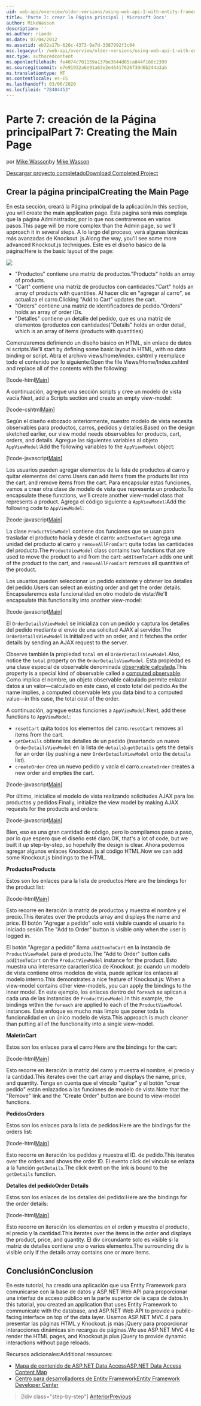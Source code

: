 ```yaml
---
uid: web-api/overview/older-versions/using-web-api-1-with-entity-framework-5/using-web-api-with-entity-framework-part-7
title: 'Parte 7: crear la Página principal | Microsoft Docs'
author: MikeWasson
description: ''
ms.author: riande
ms.date: 07/04/2012
ms.assetid: eb32a17b-626c-4373-9a7d-3387992f3c04
msc.legacyurl: /web-api/overview/older-versions/using-web-api-1-with-entity-framework-5/using-web-api-with-entity-framework-part-7
msc.type: authoredcontent
ms.openlocfilehash: fe4074c701159a137be3644d65ca844f160c2399
ms.sourcegitcommit: e7e91932a6e91a63e2e46417626f39d6b244a3ab
ms.translationtype: MT
ms.contentlocale: es-ES
ms.lasthandoff: 03/06/2020
ms.locfileid: "78484453"
---
```

# <a name="part-7-creating-the-main-page"></a><span data-ttu-id="ef328-102">Parte 7: creación de la Página principal</span><span class="sxs-lookup"><span data-stu-id="ef328-102">Part 7: Creating the Main Page</span></span>

<span data-ttu-id="ef328-103">por [Mike Wasson](https://github.com/MikeWasson)</span><span class="sxs-lookup"><span data-stu-id="ef328-103">by [Mike Wasson](https://github.com/MikeWasson)</span></span>

[<span data-ttu-id="ef328-104">Descargar proyecto completado</span><span class="sxs-lookup"><span data-stu-id="ef328-104">Download Completed Project</span></span>](https://code.msdn.microsoft.com/ASP-NET-Web-API-with-afa30545)

## <a name="creating-the-main-page"></a><span data-ttu-id="ef328-105">Crear la página principal</span><span class="sxs-lookup"><span data-stu-id="ef328-105">Creating the Main Page</span></span>

<span data-ttu-id="ef328-106">En esta sección, creará la Página principal de la aplicación.</span><span class="sxs-lookup"><span data-stu-id="ef328-106">In this section, you will create the main application page.</span></span> <span data-ttu-id="ef328-107">Esta página será más compleja que la página Administrador, por lo que nos centraremos en varios pasos.</span><span class="sxs-lookup"><span data-stu-id="ef328-107">This page will be more complex than the Admin page, so we'll approach it in several steps.</span></span> <span data-ttu-id="ef328-108">A lo largo del proceso, verá algunas técnicas más avanzadas de Knockout. js.</span><span class="sxs-lookup"><span data-stu-id="ef328-108">Along the way, you'll see some more advanced Knockout.js techniques.</span></span> <span data-ttu-id="ef328-109">Este es el diseño básico de la página:</span><span class="sxs-lookup"><span data-stu-id="ef328-109">Here is the basic layout of the page:</span></span>

![](using-web-api-with-entity-framework-part-7/_static/image1.png)

- <span data-ttu-id="ef328-110">"Productos" contiene una matriz de productos.</span><span class="sxs-lookup"><span data-stu-id="ef328-110">"Products" holds an array of products.</span></span>
- <span data-ttu-id="ef328-111">"Cart" contiene una matriz de productos con cantidades.</span><span class="sxs-lookup"><span data-stu-id="ef328-111">"Cart" holds an array of products with quantities.</span></span> <span data-ttu-id="ef328-112">Al hacer clic en "agregar al carro", se actualiza el carro.</span><span class="sxs-lookup"><span data-stu-id="ef328-112">Clicking "Add to Cart" updates the cart.</span></span>
- <span data-ttu-id="ef328-113">"Orders" contiene una matriz de identificadores de pedido.</span><span class="sxs-lookup"><span data-stu-id="ef328-113">"Orders" holds an array of order IDs.</span></span>
- <span data-ttu-id="ef328-114">"Detalles" contiene un detalle del pedido, que es una matriz de elementos (productos con cantidades)</span><span class="sxs-lookup"><span data-stu-id="ef328-114">"Details" holds an order detail, which is an array of items (products with quantities)</span></span>

<span data-ttu-id="ef328-115">Comenzaremos definiendo un diseño básico en HTML, sin enlace de datos ni scripts.</span><span class="sxs-lookup"><span data-stu-id="ef328-115">We'll start by defining some basic layout in HTML, with no data binding or script.</span></span> <span data-ttu-id="ef328-116">Abra el archivo views/home/index. cshtml y reemplace todo el contenido por lo siguiente:</span><span class="sxs-lookup"><span data-stu-id="ef328-116">Open the file Views/Home/Index.cshtml and replace all of the contents with the following:</span></span>

[!code-html[Main](using-web-api-with-entity-framework-part-7/samples/sample1.html)]

<span data-ttu-id="ef328-117">A continuación, agregue una sección scripts y cree un modelo de vista vacía:</span><span class="sxs-lookup"><span data-stu-id="ef328-117">Next, add a Scripts section and create an empty view-model:</span></span>

[!code-cshtml[Main](using-web-api-with-entity-framework-part-7/samples/sample2.cshtml)]

<span data-ttu-id="ef328-118">Según el diseño esbozado anteriormente, nuestro modelo de vista necesita observables para productos, carros, pedidos y detalles.</span><span class="sxs-lookup"><span data-stu-id="ef328-118">Based on the design sketched earlier, our view model needs observables for products, cart, orders, and details.</span></span> <span data-ttu-id="ef328-119">Agregue las siguientes variables al objeto `AppViewModel`:</span><span class="sxs-lookup"><span data-stu-id="ef328-119">Add the following variables to the `AppViewModel` object:</span></span>

[!code-javascript[Main](using-web-api-with-entity-framework-part-7/samples/sample3.js)]

<span data-ttu-id="ef328-120">Los usuarios pueden agregar elementos de la lista de productos al carro y quitar elementos del carro.</span><span class="sxs-lookup"><span data-stu-id="ef328-120">Users can add items from the products list into the cart, and remove items from the cart.</span></span> <span data-ttu-id="ef328-121">Para encapsular estas funciones, vamos a crear otra clase de modelo de vista que representa un producto.</span><span class="sxs-lookup"><span data-stu-id="ef328-121">To encapsulate these functions, we'll create another view-model class that represents a product.</span></span> <span data-ttu-id="ef328-122">Agrega el código siguiente a `AppViewModel`:</span><span class="sxs-lookup"><span data-stu-id="ef328-122">Add the following code to `AppViewModel`:</span></span>

[!code-javascript[Main](using-web-api-with-entity-framework-part-7/samples/sample4.js?highlight=4)]

<span data-ttu-id="ef328-123">La clase `ProductViewModel` contiene dos funciones que se usan para trasladar el producto hacia y desde el carro: `addItemToCart` agrega una unidad del producto al carro y `removeAllFromCart` quita todas las cantidades del producto.</span><span class="sxs-lookup"><span data-stu-id="ef328-123">The `ProductViewModel` class contains two functions that are used to move the product to and from the cart: `addItemToCart` adds one unit of the product to the cart, and `removeAllFromCart` removes all quantities of the product.</span></span>

<span data-ttu-id="ef328-124">Los usuarios pueden seleccionar un pedido existente y obtener los detalles del pedido.</span><span class="sxs-lookup"><span data-stu-id="ef328-124">Users can select an existing order and get the order details.</span></span> <span data-ttu-id="ef328-125">Encapsularemos esta funcionalidad en otro modelo de vista:</span><span class="sxs-lookup"><span data-stu-id="ef328-125">We'll encapsulate this functionality into another view-model:</span></span>

[!code-javascript[Main](using-web-api-with-entity-framework-part-7/samples/sample5.js?highlight=4)]

<span data-ttu-id="ef328-126">El `OrderDetailsViewModel` se inicializa con un pedido y captura los detalles del pedido mediante el envío de una solicitud AJAX al servidor.</span><span class="sxs-lookup"><span data-stu-id="ef328-126">The `OrderDetailsViewModel` is initialized with an order, and it fetches the order details by sending an AJAX request to the server.</span></span>

<span data-ttu-id="ef328-127">Observe también la propiedad `total` en el `OrderDetailsViewModel`.</span><span class="sxs-lookup"><span data-stu-id="ef328-127">Also, notice the `total` property on the `OrderDetailsViewModel`.</span></span> <span data-ttu-id="ef328-128">Esta propiedad es una clase especial de observable denominada [observable calculada](http://knockoutjs.com/documentation/computedObservables.html).</span><span class="sxs-lookup"><span data-stu-id="ef328-128">This property is a special kind of observable called a [computed observable](http://knockoutjs.com/documentation/computedObservables.html).</span></span> <span data-ttu-id="ef328-129">Como implica el nombre, un objeto observable calculado permite enlazar datos a un valor&#8212;calculado en este caso, el costo total del pedido.</span><span class="sxs-lookup"><span data-stu-id="ef328-129">As the name implies, a computed observable lets you data bind to a computed value&#8212;in this case, the total cost of the order.</span></span>

<span data-ttu-id="ef328-130">A continuación, agregue estas funciones a `AppViewModel`:</span><span class="sxs-lookup"><span data-stu-id="ef328-130">Next, add these functions to `AppViewModel`:</span></span>

- <span data-ttu-id="ef328-131">`resetCart` quita todos los elementos del carro.</span><span class="sxs-lookup"><span data-stu-id="ef328-131">`resetCart` removes all items from the cart.</span></span>
- <span data-ttu-id="ef328-132">`getDetails` obtiene los detalles de un pedido (insertando un nuevo `OrderDetailsViewModel` en la lista de `details`).</span><span class="sxs-lookup"><span data-stu-id="ef328-132">`getDetails` gets the details for an order (by pushing a new `OrderDetailsViewModel` onto the `details` list).</span></span>
- <span data-ttu-id="ef328-133">`createOrder` crea un nuevo pedido y vacía el carro.</span><span class="sxs-lookup"><span data-stu-id="ef328-133">`createOrder` creates a new order and empties the cart.</span></span>

[!code-javascript[Main](using-web-api-with-entity-framework-part-7/samples/sample6.js?highlight=4)]

<span data-ttu-id="ef328-134">Por último, inicialice el modelo de vista realizando solicitudes AJAX para los productos y pedidos:</span><span class="sxs-lookup"><span data-stu-id="ef328-134">Finally, initialize the view model by making AJAX requests for the products and orders:</span></span>

[!code-javascript[Main](using-web-api-with-entity-framework-part-7/samples/sample7.js)]

<span data-ttu-id="ef328-135">Bien, eso es una gran cantidad de código, pero lo compilamos paso a paso, por lo que espero que el diseño esté claro.</span><span class="sxs-lookup"><span data-stu-id="ef328-135">OK, that's a lot of code, but we built it up step-by-step, so hopefully the design is clear.</span></span> <span data-ttu-id="ef328-136">Ahora podemos agregar algunos enlaces Knockout. js al código HTML.</span><span class="sxs-lookup"><span data-stu-id="ef328-136">Now we can add some Knockout.js bindings to the HTML.</span></span>

<span data-ttu-id="ef328-137">**Productos**</span><span class="sxs-lookup"><span data-stu-id="ef328-137">**Products**</span></span>

<span data-ttu-id="ef328-138">Estos son los enlaces para la lista de productos:</span><span class="sxs-lookup"><span data-stu-id="ef328-138">Here are the bindings for the product list:</span></span>

[!code-html[Main](using-web-api-with-entity-framework-part-7/samples/sample8.html)]

<span data-ttu-id="ef328-139">Esto recorre en iteración la matriz de productos y muestra el nombre y el precio.</span><span class="sxs-lookup"><span data-stu-id="ef328-139">This iterates over the products array and displays the name and price.</span></span> <span data-ttu-id="ef328-140">El botón "Agregar a pedido" solo está visible cuando el usuario ha iniciado sesión.</span><span class="sxs-lookup"><span data-stu-id="ef328-140">The "Add to Order" button is visible only when the user is logged in.</span></span>

<span data-ttu-id="ef328-141">El botón "Agregar a pedido" llama `addItemToCart` en la instancia de `ProductViewModel` para el producto.</span><span class="sxs-lookup"><span data-stu-id="ef328-141">The "Add to Order" button calls `addItemToCart` on the `ProductViewModel` instance for the product.</span></span> <span data-ttu-id="ef328-142">Esto muestra una interesante característica de Knockout. js: cuando un modelo de vista contiene otros modelos de vista, puede aplicar los enlaces al modelo interno.</span><span class="sxs-lookup"><span data-stu-id="ef328-142">This demonstrates a nice feature of Knockout.js: When a view-model contains other view-models, you can apply the bindings to the inner model.</span></span> <span data-ttu-id="ef328-143">En este ejemplo, los enlaces dentro del `foreach` se aplican a cada una de las instancias de `ProductViewModel`.</span><span class="sxs-lookup"><span data-stu-id="ef328-143">In this example, the bindings within the `foreach` are applied to each of the `ProductViewModel` instances.</span></span> <span data-ttu-id="ef328-144">Este enfoque es mucho más limpio que poner toda la funcionalidad en un único modelo de vista.</span><span class="sxs-lookup"><span data-stu-id="ef328-144">This approach is much cleaner than putting all of the functionality into a single view-model.</span></span>

<span data-ttu-id="ef328-145">**Maletín**</span><span class="sxs-lookup"><span data-stu-id="ef328-145">**Cart**</span></span>

<span data-ttu-id="ef328-146">Estos son los enlaces para el carro:</span><span class="sxs-lookup"><span data-stu-id="ef328-146">Here are the bindings for the cart:</span></span>

[!code-html[Main](using-web-api-with-entity-framework-part-7/samples/sample9.html)]

<span data-ttu-id="ef328-147">Esto recorre en iteración la matriz del carro y muestra el nombre, el precio y la cantidad.</span><span class="sxs-lookup"><span data-stu-id="ef328-147">This iterates over the cart array and displays the name, price, and quantity.</span></span> <span data-ttu-id="ef328-148">Tenga en cuenta que el vínculo "quitar" y el botón "crear pedido" están enlazados a las funciones de modelo de vista.</span><span class="sxs-lookup"><span data-stu-id="ef328-148">Note that the "Remove" link and the "Create Order" button are bound to view-model functions.</span></span>

<span data-ttu-id="ef328-149">**Pedidos**</span><span class="sxs-lookup"><span data-stu-id="ef328-149">**Orders**</span></span>

<span data-ttu-id="ef328-150">Estos son los enlaces para la lista de pedidos:</span><span class="sxs-lookup"><span data-stu-id="ef328-150">Here are the bindings for the orders list:</span></span>

[!code-html[Main](using-web-api-with-entity-framework-part-7/samples/sample10.html)]

<span data-ttu-id="ef328-151">Esto recorre en iteración los pedidos y muestra el ID. de pedido.</span><span class="sxs-lookup"><span data-stu-id="ef328-151">This iterates over the orders and shows the order ID.</span></span> <span data-ttu-id="ef328-152">El evento click del vínculo se enlaza a la función `getDetails`.</span><span class="sxs-lookup"><span data-stu-id="ef328-152">The click event on the link is bound to the `getDetails` function.</span></span>

<span data-ttu-id="ef328-153">**Detalles del pedido**</span><span class="sxs-lookup"><span data-stu-id="ef328-153">**Order Details**</span></span>

<span data-ttu-id="ef328-154">Estos son los enlaces de los detalles del pedido:</span><span class="sxs-lookup"><span data-stu-id="ef328-154">Here are the bindings for the order details:</span></span>

[!code-html[Main](using-web-api-with-entity-framework-part-7/samples/sample11.html)]

<span data-ttu-id="ef328-155">Esto recorre en iteración los elementos en el orden y muestra el producto, el precio y la cantidad.</span><span class="sxs-lookup"><span data-stu-id="ef328-155">This iterates over the items in the order and displays the product, price, and quantity.</span></span> <span data-ttu-id="ef328-156">El div circundante solo es visible si la matriz de detalles contiene uno o varios elementos.</span><span class="sxs-lookup"><span data-stu-id="ef328-156">The surrounding div is visible only if the details array contains one or more items.</span></span>

## <a name="conclusion"></a><span data-ttu-id="ef328-157">Conclusión</span><span class="sxs-lookup"><span data-stu-id="ef328-157">Conclusion</span></span>

<span data-ttu-id="ef328-158">En este tutorial, ha creado una aplicación que usa Entity Framework para comunicarse con la base de datos y ASP.NET Web API para proporcionar una interfaz de acceso público en la parte superior de la capa de datos.</span><span class="sxs-lookup"><span data-stu-id="ef328-158">In this tutorial, you created an application that uses Entity Framework to communicate with the database, and ASP.NET Web API to provide a public-facing interface on top of the data layer.</span></span> <span data-ttu-id="ef328-159">Usamos ASP.NET MVC 4 para presentar las páginas HTML y Knockout. js más jQuery para proporcionar interacciones dinámicas sin recargas de páginas.</span><span class="sxs-lookup"><span data-stu-id="ef328-159">We use ASP.NET MVC 4 to render the HTML pages, and Knockout.js plus jQuery to provide dynamic interactions without page reloads.</span></span>

<span data-ttu-id="ef328-160">Recursos adicionales:</span><span class="sxs-lookup"><span data-stu-id="ef328-160">Additional resources:</span></span>

- [<span data-ttu-id="ef328-161">Mapa de contenido de ASP.NET Data Access</span><span class="sxs-lookup"><span data-stu-id="ef328-161">ASP.NET Data Access Content Map</span></span>](https://msdn.microsoft.com/library/6759sth4.aspx)
- [<span data-ttu-id="ef328-162">Centro para desarrolladores de Entity Framework</span><span class="sxs-lookup"><span data-stu-id="ef328-162">Entity Framework Developer Center</span></span>](https://msdn.microsoft.com/data/ef)

> [!div class="step-by-step"]
> [<span data-ttu-id="ef328-163">Anterior</span><span class="sxs-lookup"><span data-stu-id="ef328-163">Previous</span></span>](using-web-api-with-entity-framework-part-6.md)
